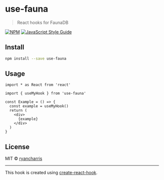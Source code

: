 # use-fauna

> React hooks for FaunaDB

[![NPM](https://img.shields.io/npm/v/use-fauna.svg)](https://www.npmjs.com/package/use-fauna) [![JavaScript Style Guide](https://img.shields.io/badge/code_style-standard-brightgreen.svg)](https://standardjs.com)

## Install

```bash
npm install --save use-fauna
```

## Usage

```tsx
import * as React from 'react'

import { useMyHook } from 'use-fauna'

const Example = () => {
  const example = useMyHook()
  return (
    <div>
      {example}
    </div>
  )
}
```

## License

MIT © [ryancharris](https://github.com/ryancharris)

---

This hook is created using [create-react-hook](https://github.com/hermanya/create-react-hook).
